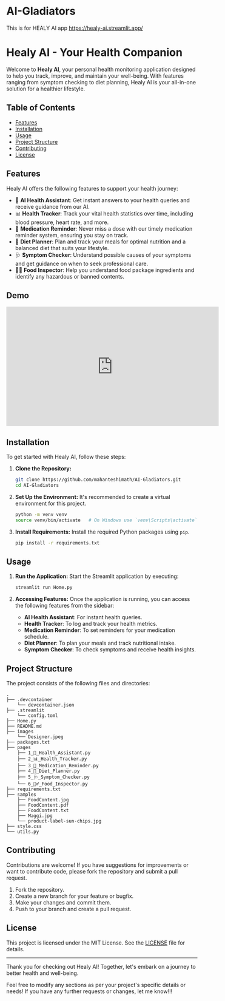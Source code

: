 # AI-Gladiators
This is for HEALY AI app https://healy-ai.streamlit.app/

# Healy AI - Your Health Companion

Welcome to **Healy AI**, your personal health monitoring application designed to help you track, improve, and maintain your well-being. With features ranging from symptom checking to diet planning, Healy AI is your all-in-one solution for a healthier lifestyle.

## Table of Contents
- [Features](#features)
- [Installation](#installation)
- [Usage](#usage)
- [Project Structure](#project-structure)
- [Contributing](#contributing)
- [License](#license)

## Features
Healy AI offers the following features to support your health journey:
- 🤖 **AI Health Assistant**: Get instant answers to your health queries and receive guidance from our AI.
- 📊 **Health Tracker**: Track your vital health statistics over time, including blood pressure, heart rate, and more.
- 💊 **Medication Reminder**: Never miss a dose with our timely medication reminder system, ensuring you stay on track.
- 🍎 **Diet Planner**: Plan and track your meals for optimal nutrition and a balanced diet that suits your lifestyle.
- 🩺 **Symptom Checker**: Understand possible causes of your symptoms and get guidance on when to seek professional care.
- 🕵️‍♂️ **Food Inspector**: Help you understand food package ingredients and identify any hazardous or banned contents.

## Demo

<iframe width="560" height="315" src="https://www.youtube.com/embed/rr4d_6AUSM8?si=HmQqJloibQ0i4Ii7" title="YouTube video player" frameborder="0" allow="accelerometer; autoplay; clipboard-write; encrypted-media; gyroscope; picture-in-picture; web-share" referrerpolicy="strict-origin-when-cross-origin" allowfullscreen></iframe>

## Installation
To get started with Healy AI, follow these steps:

1. **Clone the Repository:**
   ```bash
   git clone https://github.com/mahanteshimath/AI-Gladiators.git
   cd AI-Gladiators
   ```

2. **Set Up the Environment:**
   It's recommended to create a virtual environment for this project.
   ```bash
   python -m venv venv
   source venv/bin/activate   # On Windows use `venv\Scripts\activate`
   ```

3. **Install Requirements:**
   Install the required Python packages using `pip`.
   ```bash
   pip install -r requirements.txt
   ```

## Usage
1. **Run the Application:**
   Start the Streamlit application by executing:
   ```bash
   streamlit run Home.py
   ```

2. **Accessing Features:**
   Once the application is running, you can access the following features from the sidebar:
   - **AI Health Assistant**: For instant health queries.
   - **Health Tracker**: To log and track your health metrics.
   - **Medication Reminder**: To set reminders for your medication schedule.
   - **Diet Planner**: To plan your meals and track nutritional intake.
   - **Symptom Checker**: To check symptoms and receive health insights.

## Project Structure
The project consists of the following files and directories:

```
.
├── .devcontainer
    └── devcontainer.json
├── .streamlit
    └── config.toml
├── Home.py
├── README.md
├── images
    └── Designer.jpeg
├── packages.txt
├── pages
    ├── 1_🤖_Health_Assistant.py
    ├── 2_📊_Health_Tracker.py
    ├── 3_💊_Medication_Reminder.py
    ├── 4_🍎_Diet_Planner.py
    ├── 5_🩺_Symptom_Checker.py
    └── 6_🕵️‍♂️_Food_Inspector.py
├── requirements.txt
├── samples
    ├── FoodContent.jpg
    ├── FoodContent.pdf
    ├── FoodContent.txt
    ├── Maggi.jpg
    └── product-label-sun-chips.jpg
├── style.css
└── utils.py
```

## Contributing
Contributions are welcome! If you have suggestions for improvements or want to contribute code, please fork the repository and submit a pull request.

1. Fork the repository.
2. Create a new branch for your feature or bugfix.
3. Make your changes and commit them.
4. Push to your branch and create a pull request.

## License
This project is licensed under the MIT License. See the [LICENSE](LICENSE) file for details.

---

Thank you for checking out Healy AI! Together, let's embark on a journey to better health and well-being.


Feel free to modify any sections as per your project's specific details or needs! If you have any further requests or changes, let me know!!!

